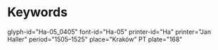 # Keywords
glyph-id="Ha-05_0405"
font-id="Ha-05"
printer-id="Ha"
printer="Jan Haller"
period="1505–1525"
place="Kraków"
PT plate="168"
